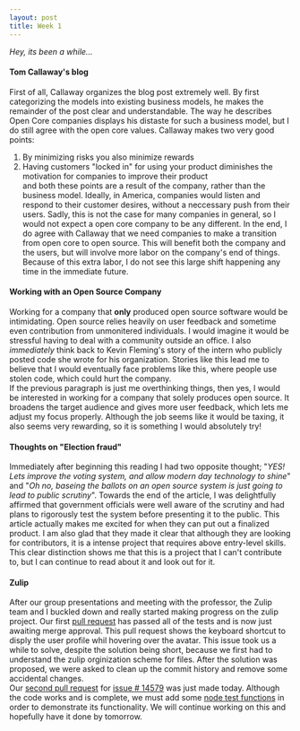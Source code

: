 ```yaml
---
layout: post
title: Week 1
---
```


_Hey, its been a while..._

#### Tom Callaway's blog
First of all, Callaway organizes the blog post extremely well. By first categorizing the models into existing business models,
he makes the remainder of the post clear and understandable. The way he describes Open Core companies displays his distaste for such a
business model, but I do still agree with the open core values. Callaway makes two very good points:  
  1. By minimizing risks you also minimize rewards
  1. Having customers "locked in" for using your product diminishes the motivation for companies to improve their product   
and both these points are a result of the company, rather than the business model. Ideally, in America, companies would listen and respond
to their customer desires, without a neccessary push from their users. Sadly, this is not the case for many companies in general, so I would not
expect a open core company to be any different. In the end, I do agree with Callaway that we need companies to make a transition from 
open core to open source. This will benefit both the company and the users, but will involve more labor on the company's end of things. Because
of this extra labor, I do not see this large shift happening any time in the immediate future.

#### Working with an Open Source Company
Working for a company that **only** produced open source software would be intimidating. Open source relies heavily on user feedback and
sometime even contribution from unmonitered individuals. I would imagine it would be stressful having to deal with a community outside an
office. I also _immediately_ think back to Kevin Fleming's story of the intern who publicly posted code she wrote for his organization.
Stories like this lead me to believe that I would eventually face problems like this, where people use stolen code, which could hurt
the company.  
If the previous paragraph is just me overthinking things, then yes, I would be interested in working for a company that solely produces
open source. It broadens the target audience and gives more user feedback, which lets me adjust my focus properly. Although the job
seems like it would be taxing, it also seems very rewarding, so it is something I would absolutely try!

#### Thoughts on "Election fraud"
Immediately after beginning this reading I had two opposite thought; "_YES! Lets improve the voting system, and allow modern day technology
to shine_" and "_Oh no, baseing the ballots on an open source system is just going to lead to public scrutiny_". Towards the end  of the 
article, I was delightfully affirmed that government officials were well aware of the scrutiny and had plans to rigorously test the system
before presenting it to the public. This article actually makes me excited for when they can put out a finalized product. I am also glad
that they made it clear that although they are looking for contributors, it is a intense project that requires above entry-level skills. 
This clear distinction shows me that this is a project that I can't contribute to, but I can continue to read about it and look out for it.

#### Zulip
After our group presentations and meeting with the professor, the Zulip team and I buckled down and really started making progress on
the zulip project. Our first [pull request](https://github.com/zulip/zulip/pull/14755) has passed all of the tests and is now just awaiting
merge approval. This pull request shows the keyboard shortcut to disply the user profile whil hovering over the avatar. This issue took 
us a while to solve, despite the solution being short, because we first had to understand the zulip orginization scheme for files. After
the solution was proposed, we were asked to clean up the commit history and remove some accidental changes.  
Our [second pull request](https://github.com/zulip/zulip/pull/14853) for [issue # 14579](https://github.com/zulip/zulip/issues/14579) 
was just made today. Although the code works and is complete, we must add some 
[node test functions](https://github.com/hunter-college-ossd-spr-2020/zulip/blob/issue14579EDIT/frontend_tests/node_tests/upload.js)
in order to demonstrate its functionality. We will continue working on this and hopefully have it done by tomorrow.
